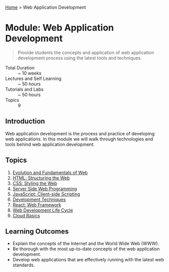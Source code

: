 [Home](../README.md) > Web Application Development

# Module: Web Application Development

> Provide students the concepts and application of web application development process using the latest tools and techniques.

<dl>
<dt>Total Duration</dt>
<dd>~ 10 weeks</dd>
<dt>Lectures and Self Learning</dt>
<dd>~ 50 hours</dd>
<dt>Tutorials and Labs</dt>
<dd>~ 50 hours</dd>
<dt>Topics</dt>
<dd>9</dd>
</dl>

## Introduction

Web application development is the process and practice of developing web applications. In this module we will walk through technologies and tools behind web application development. 

## Topics

1. [Evolution and Fundamentals of Web](./01-evolution-and-fundamentals-of-web.md)
2. [HTML: Structuring the Web](./02-html-structuring-the-web.md)
3. [CSS: Styling the Web](./03-css-styling-the-web.md)
4. [Server Side Web Programming](./04-server-side-web-programming.md)
5. [JavaScript: Client-side Scripting](./05-javascript-client-side-scripting.md)
6. [Development Techniques](./06-development-techniques.md)
7. [React: Web Framework](./07-react-web-framework.md)
8. [Web Development Life Cycle](./08-web-development-life-cycle.md)
9. [Cloud Basics](./09-cloud-basics.md)

## Learning Outcomes

- Explain the concepts of the Internet and the World Wide Web (WWW).
- Be thorough with the most up-to-date concepts of the web application development.
- Develop web applications that are effectively running with the latest web standards.
